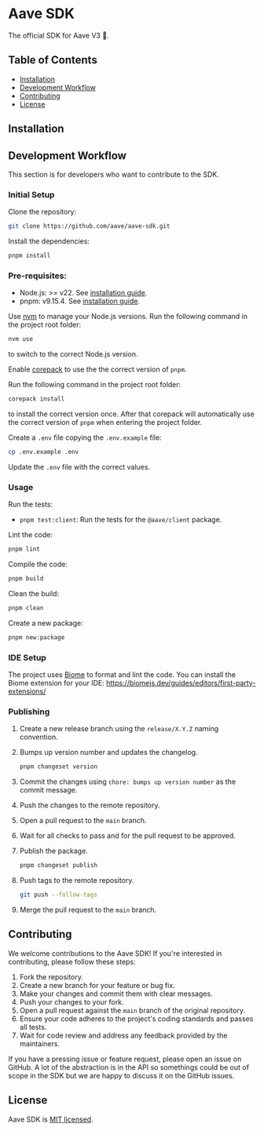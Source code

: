 # Aave SDK <!-- omit in toc -->

The official SDK for Aave V3 👻.

## Table of Contents <!-- omit in toc -->

- [Installation](#installation)
- [Development Workflow](#development-workflow)
- [Contributing](#contributing)
- [License](#license)

## Installation

## Development Workflow

This section is for developers who want to contribute to the SDK.

### Initial Setup <!-- omit in toc -->

Clone the repository:

```bash
git clone https://github.com/aave/aave-sdk.git
```

Install the dependencies:

```bash
pnpm install
```

### Pre-requisites: <!-- omit in toc -->

- Node.js: >= v22. See [installation guide](https://nodejs.org/en/download/package-manager).
- pnpm: v9.15.4. See [installation guide](https://pnpm.io/installation).

Use [nvm](https://github.com/nvm-sh/nvm) to manage your Node.js versions. Run the following command in the project root folder:

```bash
nvm use
```

to switch to the correct Node.js version.

Enable [corepack](https://www.totaltypescript.com/how-to-use-corepack) to use the the correct version of `pnpm`.

Run the following command in the project root folder:

```bash
corepack install
```

to install the correct version once. After that corepack will automatically use the correct version of `pnpm` when entering the project folder.

Create a `.env` file copying the `.env.example` file:

```bash
cp .env.example .env
```

Update the `.env` file with the correct values.

### Usage <!-- omit in toc -->

Run the tests:

- `pnpm test:client`: Run the tests for the `@aave/client` package.

Lint the code:

```bash
pnpm lint
```

Compile the code:

```bash
pnpm build
```

Clean the build:

```bash
pnpm clean
```

Create a new package:

```bash
pnpm new:package
```

### IDE Setup <!-- omit in toc -->

The project uses [Biome](https://biomejs.dev/) to format and lint the code. You can install the Biome extension for your IDE: https://biomejs.dev/guides/editors/first-party-extensions/

### Publishing <!-- omit in toc -->

1. Create a new release branch using the `release/X.Y.Z` naming convention.
2. Bumps up version number and updates the changelog.

   ```bash
   pnpm changeset version
   ```

3. Commit the changes using `chore: bumps up version number` as the commit message.
4. Push the changes to the remote repository.
5. Open a pull request to the `main` branch.
6. Wait for all checks to pass and for the pull request to be approved.
7. Publish the package.

   ```bash
   pnpm changeset publish
   ```

8. Push tags to the remote repository.

   ```bash
   git push --follow-tags
   ```

9. Merge the pull request to the `main` branch.

## Contributing

We welcome contributions to the Aave SDK! If you're interested in contributing, please follow these steps:

1. Fork the repository.
2. Create a new branch for your feature or bug fix.
3. Make your changes and commit them with clear messages.
4. Push your changes to your fork.
5. Open a pull request against the `main` branch of the original repository.
6. Ensure your code adheres to the project's coding standards and passes all tests.
7. Wait for code review and address any feedback provided by the maintainers.

If you have a pressing issue or feature request, please open an issue on GitHub.
A lot of the abstraction is in the API so somethings could be out of scope in the SDK but we are happy to discuss it on the GitHub issues. 

## License

Aave SDK is [MIT licensed](./LICENSE).
